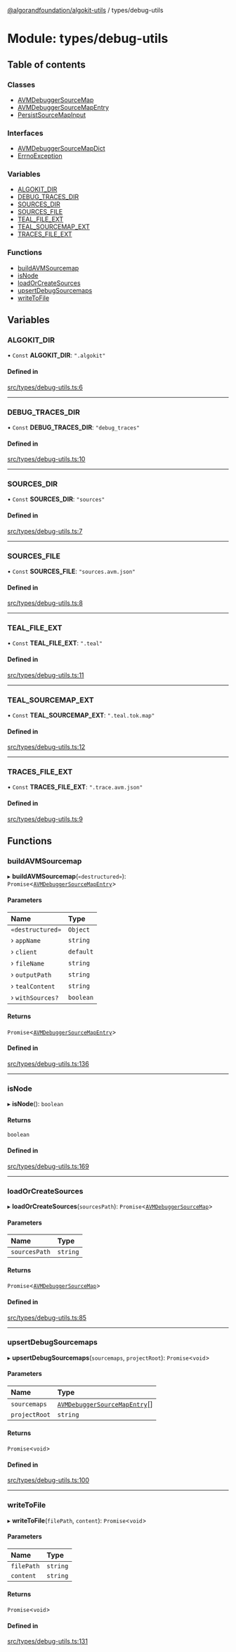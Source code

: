 [@algorandfoundation/algokit-utils](../README.md) / types/debug-utils

# Module: types/debug-utils

## Table of contents

### Classes

- [AVMDebuggerSourceMap](../classes/types_debug_utils.AVMDebuggerSourceMap.md)
- [AVMDebuggerSourceMapEntry](../classes/types_debug_utils.AVMDebuggerSourceMapEntry.md)
- [PersistSourceMapInput](../classes/types_debug_utils.PersistSourceMapInput.md)

### Interfaces

- [AVMDebuggerSourceMapDict](../interfaces/types_debug_utils.AVMDebuggerSourceMapDict.md)
- [ErrnoException](../interfaces/types_debug_utils.ErrnoException.md)

### Variables

- [ALGOKIT\_DIR](types_debug_utils.md#algokit_dir)
- [DEBUG\_TRACES\_DIR](types_debug_utils.md#debug_traces_dir)
- [SOURCES\_DIR](types_debug_utils.md#sources_dir)
- [SOURCES\_FILE](types_debug_utils.md#sources_file)
- [TEAL\_FILE\_EXT](types_debug_utils.md#teal_file_ext)
- [TEAL\_SOURCEMAP\_EXT](types_debug_utils.md#teal_sourcemap_ext)
- [TRACES\_FILE\_EXT](types_debug_utils.md#traces_file_ext)

### Functions

- [buildAVMSourcemap](types_debug_utils.md#buildavmsourcemap)
- [isNode](types_debug_utils.md#isnode)
- [loadOrCreateSources](types_debug_utils.md#loadorcreatesources)
- [upsertDebugSourcemaps](types_debug_utils.md#upsertdebugsourcemaps)
- [writeToFile](types_debug_utils.md#writetofile)

## Variables

### ALGOKIT\_DIR

• `Const` **ALGOKIT\_DIR**: ``".algokit"``

#### Defined in

[src/types/debug-utils.ts:6](https://github.com/algorandfoundation/algokit-utils-ts/blob/main/src/types/debug-utils.ts#L6)

___

### DEBUG\_TRACES\_DIR

• `Const` **DEBUG\_TRACES\_DIR**: ``"debug_traces"``

#### Defined in

[src/types/debug-utils.ts:10](https://github.com/algorandfoundation/algokit-utils-ts/blob/main/src/types/debug-utils.ts#L10)

___

### SOURCES\_DIR

• `Const` **SOURCES\_DIR**: ``"sources"``

#### Defined in

[src/types/debug-utils.ts:7](https://github.com/algorandfoundation/algokit-utils-ts/blob/main/src/types/debug-utils.ts#L7)

___

### SOURCES\_FILE

• `Const` **SOURCES\_FILE**: ``"sources.avm.json"``

#### Defined in

[src/types/debug-utils.ts:8](https://github.com/algorandfoundation/algokit-utils-ts/blob/main/src/types/debug-utils.ts#L8)

___

### TEAL\_FILE\_EXT

• `Const` **TEAL\_FILE\_EXT**: ``".teal"``

#### Defined in

[src/types/debug-utils.ts:11](https://github.com/algorandfoundation/algokit-utils-ts/blob/main/src/types/debug-utils.ts#L11)

___

### TEAL\_SOURCEMAP\_EXT

• `Const` **TEAL\_SOURCEMAP\_EXT**: ``".teal.tok.map"``

#### Defined in

[src/types/debug-utils.ts:12](https://github.com/algorandfoundation/algokit-utils-ts/blob/main/src/types/debug-utils.ts#L12)

___

### TRACES\_FILE\_EXT

• `Const` **TRACES\_FILE\_EXT**: ``".trace.avm.json"``

#### Defined in

[src/types/debug-utils.ts:9](https://github.com/algorandfoundation/algokit-utils-ts/blob/main/src/types/debug-utils.ts#L9)

## Functions

### buildAVMSourcemap

▸ **buildAVMSourcemap**(`«destructured»`): `Promise`<[`AVMDebuggerSourceMapEntry`](../classes/types_debug_utils.AVMDebuggerSourceMapEntry.md)\>

#### Parameters

| Name | Type |
| :------ | :------ |
| `«destructured»` | `Object` |
| › `appName` | `string` |
| › `client` | `default` |
| › `fileName` | `string` |
| › `outputPath` | `string` |
| › `tealContent` | `string` |
| › `withSources?` | `boolean` |

#### Returns

`Promise`<[`AVMDebuggerSourceMapEntry`](../classes/types_debug_utils.AVMDebuggerSourceMapEntry.md)\>

#### Defined in

[src/types/debug-utils.ts:136](https://github.com/algorandfoundation/algokit-utils-ts/blob/main/src/types/debug-utils.ts#L136)

___

### isNode

▸ **isNode**(): `boolean`

#### Returns

`boolean`

#### Defined in

[src/types/debug-utils.ts:169](https://github.com/algorandfoundation/algokit-utils-ts/blob/main/src/types/debug-utils.ts#L169)

___

### loadOrCreateSources

▸ **loadOrCreateSources**(`sourcesPath`): `Promise`<[`AVMDebuggerSourceMap`](../classes/types_debug_utils.AVMDebuggerSourceMap.md)\>

#### Parameters

| Name | Type |
| :------ | :------ |
| `sourcesPath` | `string` |

#### Returns

`Promise`<[`AVMDebuggerSourceMap`](../classes/types_debug_utils.AVMDebuggerSourceMap.md)\>

#### Defined in

[src/types/debug-utils.ts:85](https://github.com/algorandfoundation/algokit-utils-ts/blob/main/src/types/debug-utils.ts#L85)

___

### upsertDebugSourcemaps

▸ **upsertDebugSourcemaps**(`sourcemaps`, `projectRoot`): `Promise`<`void`\>

#### Parameters

| Name | Type |
| :------ | :------ |
| `sourcemaps` | [`AVMDebuggerSourceMapEntry`](../classes/types_debug_utils.AVMDebuggerSourceMapEntry.md)[] |
| `projectRoot` | `string` |

#### Returns

`Promise`<`void`\>

#### Defined in

[src/types/debug-utils.ts:100](https://github.com/algorandfoundation/algokit-utils-ts/blob/main/src/types/debug-utils.ts#L100)

___

### writeToFile

▸ **writeToFile**(`filePath`, `content`): `Promise`<`void`\>

#### Parameters

| Name | Type |
| :------ | :------ |
| `filePath` | `string` |
| `content` | `string` |

#### Returns

`Promise`<`void`\>

#### Defined in

[src/types/debug-utils.ts:131](https://github.com/algorandfoundation/algokit-utils-ts/blob/main/src/types/debug-utils.ts#L131)
